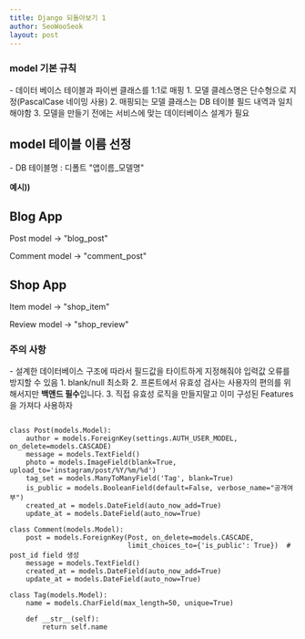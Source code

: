 ```yaml
---
title: Django 되돌아보기 1
author: SeoWooSeok
layout: post
---
```

<h3> model 기본 규칙 </h3>
 - 데이터 베이스 테이블과 파이썬 클래스를 1:1로 매핑
1. 모델 클레스명은 단수형으로 지정(PascalCase 네이밍 사용)
2. 매핑되는 모델 클래스는 DB 테이블 필드 내역과 일치해야함
3. 모델을 만들기 전에는 서비스에 맞는 데이터베이스 설계가 필요

<h2> model 테이블 이름 선정 </h2>
- DB 테이블명 : 디폴트 "앱이름_모델명"

**예시))**

<h2>Blog App</h2> 
Post model -> "blog_post"

Comment model -> "comment_post"
<h2>Shop App</h2>
Item model -> "shop_item"

Review model -> "shop_review"

<h3> 주의 사항 </h3>
 - 설계한 데이터베이스 구조에 따라서 필드값을 타이트하게 지정해줘야 입력값 오류를 방지할 수 있음
 1. blank/null 최소화
 2. 프론트에서 유효성 검사는 사용자의 편의를 위해서지만 <b>백앤드 필수</b>입니다.
 3. 직접 유효성 로직을 만들지말고 이미 구성된 Features을 가져다 사용하자
 
<pre><code>
class Post(models.Model):
    author = models.ForeignKey(settings.AUTH_USER_MODEL, on_delete=models.CASCADE)
    message = models.TextField()
    photo = models.ImageField(blank=True, upload_to='instagram/post/%Y/%m/%d')
    tag_set = models.ManyToManyField('Tag', blank=True)
    is_public = models.BooleanField(default=False, verbose_name="공개여부")
    created_at = models.DateField(auto_now_add=True)
    update_at = models.DateField(auto_now=True)
    
class Comment(models.Model):
    post = models.ForeignKey(Post, on_delete=models.CASCADE,
                             limit_choices_to={'is_public': True})  # post_id field 생성
    message = models.TextField()
    created_at = models.DateField(auto_now_add=True)
    update_at = models.DateField(auto_now=True)

class Tag(models.Model):
    name = models.CharField(max_length=50, unique=True)

    def __str__(self):
        return self.name 
</code></pre>




